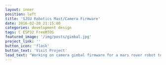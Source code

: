 ```yaml
---
layout: inner
position: left
title: 'SJSU Robotics Mast/Camera Firmware'
date: 2016-02-20 21:15:00
categories: development design
tags: C ESP32 FreeRTOS
featured_image: '/img/posts/gimbal.jpg'
project_link: ''
button_icon: 'flask'
button_text: 'Visit Project'
lead_text: "Working on camera gimbal firmware for a mars rover robot to easily scout objectives and movement paths"
---
```

